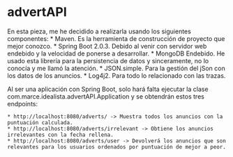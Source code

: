 # advertAPI
En esta pieza, me he decidido a realizarla usando los siguientes componentes: 
	* Maven. Es la herramienta de construcción de proyecto que mejor conozco.
	* Spring Boot 2.0.3. Debido al venir con servidor web endebido y la velocidad de ponerse a desarrollar.
	* MongoDB Endebido. He usado esta librería para la persistencia de datos y sinceramente, no lo conocía y me llamó la atención.
	* JSON.simple. Para la gestión del jSon con los datos de los anuncios.
	* Log4j2. Para todo lo relacionado con las trazas.

Al ser una aplicación con Spring Boot, solo hará falta ejecutar la clase com.marce.idealista.advertAPI.Application y se obtendrán estos tres endpoints:
	
	* http://localhost:8080/adverts/ -> Muestra todos los anuncios con la puntuación calculada.
	* http://localhost:8080/adverts/irrelevant -> Obtiene los anuncios irrelevantes con la fecha rellena.
	* http://localhost:8080/adverts/user -> Devolverá los anuncios que son relevantes para los usuarios ordenados por puntuación de mejor a peor.
